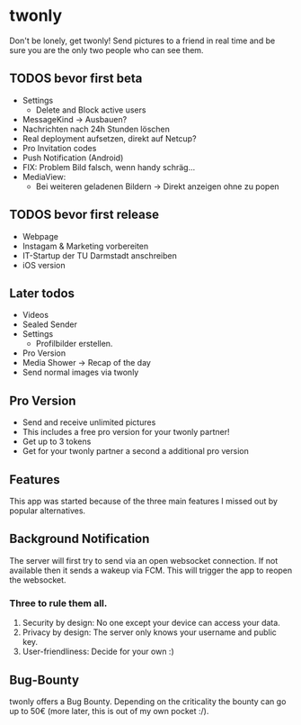 # twonly

Don't be lonely, get twonly! Send pictures to a friend in real time and be sure you are the only two people who can see them.


## TODOS bevor first beta
- Settings
    - Delete and Block active users
- MessageKind -> Ausbauen?
- Nachrichten nach 24h Stunden löschen
- Real deployment aufsetzen, direkt auf Netcup?
- Pro Invitation codes
- Push Notification (Android)
- FIX: Problem Bild falsch, wenn handy schräg...
- MediaView:
    - Bei weiteren geladenen Bildern -> Direkt anzeigen ohne zu popen

## TODOS bevor first release
- Webpage
- Instagam & Marketing vorbereiten
- IT-Startup der TU Darmstadt anschreiben
- iOS version

## Later todos
- Videos
- Sealed Sender
- Settings
    - Profilbilder erstellen.
- Pro Version
- Media Shower -> Recap of the day
- Send normal images via twonly



## Pro Version

- Send and receive unlimited pictures
- This includes a free pro version for your twonly partner!
- Get up to 3 tokens 
- Get for your twonly partner a second a additional pro version



## Features

This app was started because of the three main features I missed out by popular alternatives.


## Background Notification

The server will first try to send via an open websocket connection.
If not available then it sends a wakeup via FCM. This will trigger the app to reopen the websocket.

### Three to rule them all.

1. Security by design: No one except your device can access your data.
2. Privacy by design: The server only knows your username and public key.
3. User-friendliness: Decide for your own :)

## Bug-Bounty

twonly offers a Bug Bounty. Depending on the criticality the bounty can go up to 50€ (more later,
this is out of my own pocket :/).

